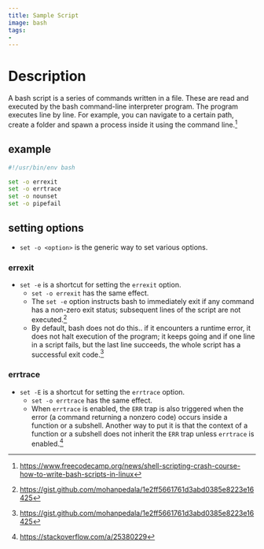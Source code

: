 ```yaml
---
title: Sample Script
image: bash
tags:
-
---
```

# Description

A bash script is a series of commands written in a file. These are read and executed by the bash command-line interpreter program. The program executes line by line. For example, you can navigate to a certain path, create a folder and spawn a process inside it using the command line.[^5]

## example

```bash
#!/usr/bin/env bash

set -o errexit
set -o errtrace
set -o nounset
set -o pipefail

```

## setting options

- `set -o <option>` is the generic way to set various options.

### errexit

- `set -e` is a shortcut for setting the `errexit` option.
  - `set -o errexit` has the same effect.
  - The `set -e` option instructs bash to immediately exit if any command has a non-zero exit status; subsequent lines of the script are not executed.[^4]
  - By default, bash does not do this.. if it encounters a runtime error, it does not halt execution of the program; it keeps going and if one line in a script fails, but the last line succeeds, the whole script has a successful exit code.[^4]

### errtrace

- `set -E` is a shortcut for setting the `errtrace` option.
  - `set -o errtrace` has the same effect.
  - When `errtrace` is enabled, the `ERR` trap is also triggered when the error (a command returning a nonzero code) occurs inside a function or a subshell. Another way to put it is that the context of a function or a subshell does not inherit the `ERR` trap unless `errtrace` is enabled.[^3]


[^1]: https://ricma.co/posts/tech/tutorials/bash-tip-tricks/
[^2]: https://elder.dev/posts/safer-bash/
[^3]: https://stackoverflow.com/a/25380229
[^4]: https://gist.github.com/mohanpedala/1e2ff5661761d3abd0385e8223e16425
[^5]: https://www.freecodecamp.org/news/shell-scripting-crash-course-how-to-write-bash-scripts-in-linux
